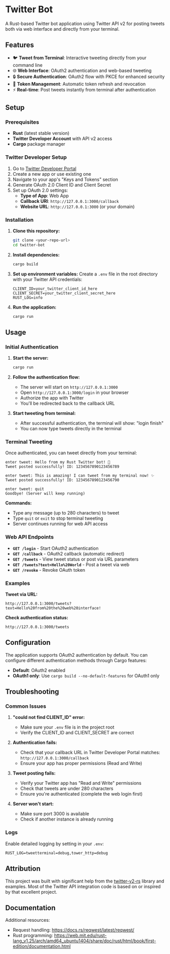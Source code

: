 # Twitter Bot

A Rust-based Twitter bot application using Twitter API v2 for posting tweets both via web interface and directly from your terminal.

## Features

- 🐦 **Tweet from Terminal**: Interactive tweeting directly from your command line
- 🌐 **Web Interface**: OAuth2 authentication and web-based tweeting
- 🔒 **Secure Authentication**: OAuth2 flow with PKCE for enhanced security
- 🔄 **Token Management**: Automatic token refresh and revocation
- ⚡ **Real-time**: Post tweets instantly from terminal after authentication

## Setup

### Prerequisites

- **Rust** (latest stable version)
- **Twitter Developer Account** with API v2 access
- **Cargo** package manager

### Twitter Developer Setup

1. Go to [Twitter Developer Portal](https://developer.twitter.com/en/portal/dashboard)
2. Create a new app or use existing one
3. Navigate to your app's "Keys and Tokens" section
4. Generate OAuth 2.0 Client ID and Client Secret
5. Set up OAuth 2.0 settings:
   - **Type of App**: Web App
   - **Callback URI**: `http://127.0.0.1:3000/callback`
   - **Website URL**: `http://127.0.0.1:3000` (or your domain)

### Installation

1. **Clone this repository:**

   ```bash
   git clone <your-repo-url>
   cd twitter-bot
   ```

2. **Install dependencies:**

   ```bash
   cargo build
   ```

3. **Set up environment variables:**
   Create a `.env` file in the root directory with your Twitter API credentials:

   ```env
   CLIENT_ID=your_twitter_client_id_here
   CLIENT_SECRET=your_twitter_client_secret_here
   RUST_LOG=info
   ```

4. **Run the application:**
   ```bash
   cargo run
   ```

## Usage

### Initial Authentication

1. **Start the server:**
   ```bash
   cargo run
   ```
2. **Follow the authentication flow:**

   - The server will start on `http://127.0.0.1:3000`
   - Open `http://127.0.0.1:3000/login` in your browser
   - Authorize the app with Twitter
   - You'll be redirected back to the callback URL

3. **Start tweeting from terminal:**
   - After successful authentication, the terminal will show: "login finish"
   - You can now type tweets directly in the terminal

### Terminal Tweeting

Once authenticated, you can tweet directly from your terminal:

```
enter tweet: Hello from my Rust Twitter bot! 🦀
Tweet posted successfully! ID: 1234567890123456789

enter tweet: This is amazing! I can tweet from my terminal now! ✨
Tweet posted successfully! ID: 1234567890123456790

enter tweet: quit
Goodbye! (Server will keep running)
```

**Commands:**

- Type any message (up to 280 characters) to tweet
- Type `quit` or `exit` to stop terminal tweeting
- Server continues running for web API access

### Web API Endpoints

- **`GET /login`** - Start OAuth2 authentication
- **`GET /callback`** - OAuth2 callback (automatic redirect)
- **`GET /tweets`** - View tweet status or post via URL parameters
- **`GET /tweets?text=Hello%20World`** - Post a tweet via web
- **`GET /revoke`** - Revoke OAuth token

### Examples

**Tweet via URL:**

```
http://127.0.0.1:3000/tweets?text=Hello%20from%20the%20web%20interface!
```

**Check authentication status:**

```
http://127.0.0.1:3000/tweets
```

## Configuration

The application supports OAuth2 authentication by default. You can configure different authentication methods through Cargo features:

- **Default**: OAuth2 enabled
- **OAuth1 only**: Use `cargo build --no-default-features` for OAuth1 only

## Troubleshooting

### Common Issues

1. **"could not find CLIENT_ID" error:**

   - Make sure your `.env` file is in the project root
   - Verify the CLIENT_ID and CLIENT_SECRET are correct

2. **Authentication fails:**

   - Check that your callback URL in Twitter Developer Portal matches: `http://127.0.0.1:3000/callback`
   - Ensure your app has proper permissions (Read and Write)

3. **Tweet posting fails:**

   - Verify your Twitter app has "Read and Write" permissions
   - Check that tweets are under 280 characters
   - Ensure you're authenticated (complete the web login first)

4. **Server won't start:**
   - Make sure port 3000 is available
   - Check if another instance is already running

### Logs

Enable detailed logging by setting in your `.env`:

```env
RUST_LOG=tweetterminal=debug,tower_http=debug
```

## Attribution

This project was built with significant help from the [twitter-v2-rs](https://github.com/jpopesculian/twitter-v2-rs) library and examples. Most of the Twitter API integration code is based on or inspired by that excellent project.

## Documentation

Additional resources:

- Request handling: https://docs.rs/reqwest/latest/reqwest/
- Rust programming: https://web.mit.edu/rust-lang_v1.25/arch/amd64_ubuntu1404/share/doc/rust/html/book/first-edition/documentation.html
